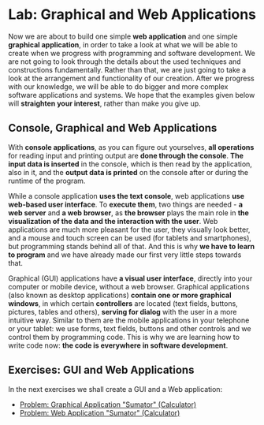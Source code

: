 # Lab: Graphical and Web Applications

Now we are about to build one simple **web application** and one simple **graphical application**, in order to take a look at what we will be able to create when we progress with programming and software development. We are not going to look through the details about the used techniques and constructions fundamentally. Rather than that, we are just going to take a look at the arrangement and functionality of our creation. After we progress with our knowledge, we will be able to do bigger and more complex software applications and systems. We hope that the examples given below will **straighten your interest**, rather than make you give up.

## Console, Graphical and Web Applications

With **console applications**, as you can figure out yourselves, **all operations** for reading input and printing output are **done through the console**. **The input data is inserted** in the console, which is then read by the application, also in it, and the **output data is printed** on the console after or during the runtime of the program.

While a console application **uses the text console**, web applications **use web-based user interface**. To **execute them**, two things are needed - **a web server** and **a web browser**, as **the browser** plays the main role in **the visualization of the data and the interaction with the user**. Web applications are much more pleasant for the user, they visually look better, and a mouse and touch screen can be used \(for tablets and smartphones\), but programming stands behind all of that. And this is why **we have to learn to program** and we have already made our first very little steps towards that.

Graphical \(GUI\) applications have **a visual user interface**, directly into your computer or mobile device, without a web browser. Graphical applications \(also known as desktop applications\) **contain one or more graphical windows**, in which certain **controllers** are located \(text fields, buttons, pictures, tables and others\), **serving for dialog** with the user in a more intuitive way. Similar to them are the mobile applications in your telephone or your tablet: we use forms, text fields, buttons and other controls and we control them by programming code. This is why we are learning how to write code now: **the code is everywhere in software development**.

## Exercises: GUI and Web Applications

In the next exercises we shall create a GUI and a Web application:

* [Problem: Graphical Application "Sumator" \(Calculator\)](/Content/Chapter-1-first-steps-in-programming/exercises-graphical-and-web-apps/sumator-graphical/sumator-graphical.md)
* [Problem: Web Application "Sumator" \(Calculator\)](/Content/Chapter-1-first-steps-in-programming/exercises-graphical-and-web-apps/sumator-web/sumator-web.md)



